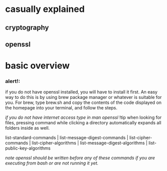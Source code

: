 # casually explained
## cryptography

## openssl
# basic overview

### alert!: 
if you do not have openssl installed, you will have to install it first. An easy way to do this is by using brew package manager or whatever is suitable for you. For brew, type brew.sh and copy the contents of the code displayed on the homepage into your terminal, and follow the steps.

*if you do not have internet access type in man openssl*
!tip
when looking for files, pressing command while clicking a directory automatically expands all folders inside as well.

list-standard-commands | list-message-digest-commands |
list-cipher-commands | list-cipher-algorithms |
list-message-digest-algorithms | list-public-key-algorithms

*note openssl should be written before any of these commands if you are executing from bash or are not running it yet.*

